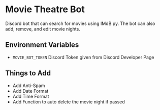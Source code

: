 # Movie Theatre Bot
Discord bot that can search for movies using IMdB.py. The bot can also add, remove, and edit movie nights.

## Environment Variables
  - `MOVIE_BOT_TOKEN` Discord Token given from Discord Developer Page
  
## Things to Add
  - Add Anti-Spam
  - Add Date Format
  - Add Time Format
  - Add Function to auto delete the movie night if passed


